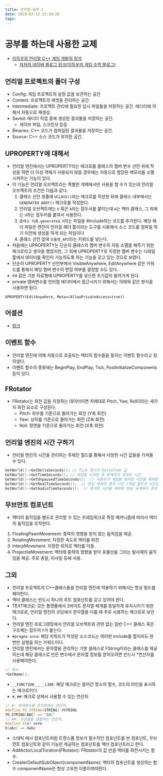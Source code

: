 ```yaml
---
title: 언리얼-공부-1
date: 2020-03-12 22:10:20
tags:
---
```


# 공부를 하는데 사용한 교제
- [이득우의 언리얼 C++ 게임 개발의 정석](http://www.yes24.com/Product/Goods/65418549?Acode=101)
	- [저자의 네이버 블로그 링크(이득우의 게임 수학 블로그)](http://blog.naver.com/PostList.nhn?blogId=destiny9720&categoryNo=0&from=postList)

## 언리얼 프로젝트의 폴더 구성
- Config: 게임 프로젝트의 설정 값을 보관하는 공간
- Content: 프로젝트의 에셋을 관리하는 공간.
- Intermediate: 프로젝트 관리에 필요한 임시 파일들을 저장하는 공간. 에디터에 의해서 자동으로 재생성.
- Saved: 에디터 작업 중에 생성된 결과물을 저장하는 공간.
  - 세이브 파일, 스크린샷 등등
- Binaries: C++ 코드가 컴파일된 결과물을 저장하는 공간.
- Source: C==  소스 코드가 위치한 공간.

## UPROPERTY에 대해서
- 언리얼 엔진에서는 UPROPERTY라는 매크로를 클래스의 멤버 변수 선언 위에 작성을 하면 더 이상 객체가 사용되지 않을 경우에는 자동으로 할당된 메모리를 소멸시켜주는 기능이 있다.
- 이 기능은 언리얼 오브젝트라는 특별한 개체에서만 사용을 할 수가 있는데 언리얼 오브젝트의 조건은 다음과 같다.
  1. 클래스 선언 윗줄에 `UCLASS()`라는 매크로를 작성한 뒤에 클래스 내부에서는 `GENERATED_BODY()` 매크로를 작성한다.
	2. 언리얼 오브젝트에는 `U` 혹은 `A`라는 접두사를 붙이는데 `A`는 액터 클래스, 그 외에는 `U`라는 접두어를 붙여서 사용한다.
	3. `클래스 이름.generated.h`라는 파일을 #include하는 코드를 추가한다. 해당 헤더 파일은 엔진이 언리얼 헤더 툴이라는 도구를 사용해서 소스 코드를 컴파일 하기 이전에 생성을 하게 되는 파일이다.
	4. 클래스 선언 앞에 `모듈명_API`라는 키워드를 넣는다.
- 처음에는 UPROPERTY는 단순히 클래스의 멤버 변수의 자동 소멸을 해주기 위한 매크로라고 생각을 했었지만, 그 외에 UPROPERTY로 지정한 멤버 변수는 디테일 툴에서 데이터를 확인이 가능하도록 하는 기능을 갖고 있는 것으로 보였다.
- 단순히 UPROPERTY 선언부에서 VisibleAnywhere, EditAnywhere 같은 키워드를 통해서 해당 멤버 변수의 편집 여부를 결정할 수도 있다.
- int 같은 기본 자료형에 UPROPERTY를 넣으면 초기값이 들어가게 된다.
- private 멤버변수를 언리얼 에디터에서 접근시키기 위해서는 아래와 같은 방식을 사용하면 된다.
```
UPROPERTY(EditAnywhere, Meta=(AllowPrivateAccess=true))
```

## 어셜션
- [링크](http://bit.ly/ue4assertions)

## 이벤트 함수
- 언리얼 엔진에 의해 자동으로 호출되는 액터의 함수들을 필자는 이벤트 함수라고 칭하였다.
- 이벤트 함수의 종류에는 BeginPlay, EndPlay, Tick, PostInitializeComponents 등이 있다.

## FRotator
- FRotator는 회전 값을 지정하는 데이터이면 차례대로 Pitch, Yaw, Roll이라는 세가지 회전 요소로 구성된다.
  - Pitch: 좌우를 기준으로 돌아가는 회전 (Y축 회전)
  - Yaw: 상하를 기준으로 돌아가는 회전 (Z축 회전)
  - Roll: 정면을 기준으로 돌아가는 회전 (X축 회전)

## 언리얼 엔진의 시간 구하기
- 언리얼 엔진의 시간을 관리하는 주체인 월드를 통해서 다양한 시간 값들을 가져올 수 있다.
```c++
GetWorld()->GetDeltaSeconds(); // Tick 함수의 DeltaTime 값
GetWorld()->GetTimeSeconds(); // 게임을 시작한 후 현재까지 경과된 시간
GetWorld()->GetUnpausedTimeSeconds();  // 사용자가 게임을 중지한 시간을 제외한 경과 시간
GetWorld()->GetRealTimeSeconds();  // 현실 세계의 경과 시간 (게임 월드의 시간을 프로그래머의 마음대로 속도를 조절할 수 있기 때문에 필요한 기능인 것 같다.)
GetWorld()->GetAudioTimeSeconds();  // 중지한 시간을 제외한 현실 세계에서 경과 시간
```

## 무브먼트 컴포넌트
- 액터의 움직임을 별도로 관리할 수 있는 프레임워크로 특정 매커니즘에 따라서 액터의 움직임을 조작한다.

1. FloatingPawnMovement: 중력의 영향을 받지 않는 움직임을 제공.
2. RotatingMovement: 지정한 속도로 액터를 회전
3. InterpMovement: 지정한 위치로 액터를 이동.
4. ProjectileMovement: 액터에 중력의 영향을 받아 포물선을 그리는 발사체의 움직임을 제공. 주로 총알, 미사일 등에 사용.

## 그외
- 언리얼 프로젝트의 C++클래스들을 언리얼 엔진에 적용하기 위해서는 항상 빌드를 해야한다.
- 액터 클래스는 반드시 하나의 루트 컴포넌트를 갖고 있어야 한다.
- TEXT매크로: 모든 플랫폼에서 2바이트 문자열 체계를 동일하게 유지시키기 위한 매크로로, 언리얼 엔진의 코딩에서 문자열을 다룰 때 주로 사용하는 매크로로 보인다.
- 언리얼 엔진 프로그래밍에서 언리얼 오브젝트와 관련 없는 일반 C++ 클래스 혹은 구조체는 접두어 `F`가 붙는다.
- `#pragma once`: 해당 키워드가 작성된 소스코드는 여러번 include를 할지라도 한 번만 실행을 하는 키워드이다.
- 언리얼 엔진에서는 문자열을 관리하는 기본 클래스로 FString이라는 클래스를 제공하는데 해당 클래스로 만든 변수에서 문자열 정보를 얻어오려면 반드시 *연산자를 사용해야한다.
```C++
// 예시
*GetName();
```
- `__FUNCTION__`, `__LINE`: 해당 매크로는 들어간 장소의 함수, 코드의 라인을 표시하는 매크로이다.
- `#`, `##`: 매크로 상에서 사용할 수 있는 연산자
```C++
// #: 매개변수를 문자화하는 연산자.
#define TO_STRING(STRING) #STRING
TO_STRING(ABC) => "ABC"
// ##: 토큰들을 결합하는 연산자.
#define X(n) x##n
X(abc) => Xabc
```
- 스태틱 메시 컴포넌트처럼 트랜스폼 정보가 필수적인 컴포넌트를 씬 컴포넌트, 무브먼트 컴포넌트와 같이 기능만 제공하는 컴포넌트를 액터 컴포넌트라고 한다.
- AddActorLocalToration(FRotator): FRotator의 값 만큼 액터를 회전시키는 함수.
- CreaterDefaultSubObject<ComponentType>(componentName): 액터의 컴포넌트를 생성하는 함수 componentName은 항상 고유한 이름이여야한다.